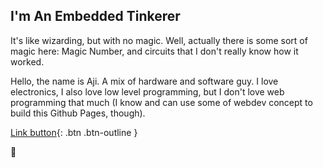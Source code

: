 ## I'm An Embedded Tinkerer

It's like wizarding, but with no magic. Well, actually there is some sort of magic 
here: Magic Number, and circuits that I don't really know how it worked.

Hello, the name is Aji. A mix of hardware and software guy. I love electronics, I also
love low level programming, but I don't love web programming that much (I know and can use some of webdev concept to build this Github Pages, though).

[Link button](){: .btn .btn-outline }

🚀